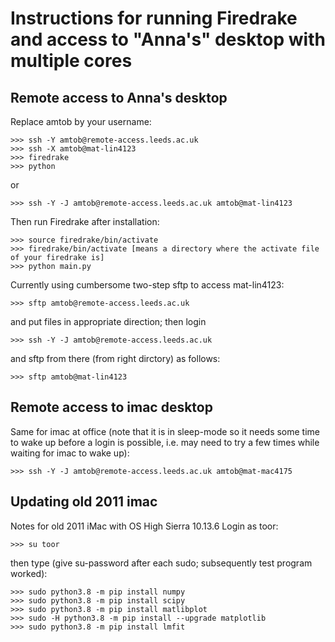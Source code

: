 



# Instructions for running Firedrake and access to "Anna's" desktop with multiple cores

## Remote access to Anna's desktop

Replace amtob by your username:
```
>>> ssh -Y amtob@remote-access.leeds.ac.uk
>>> ssh -X amtob@mat-lin4123
>>> firedrake
>>> python
```
or 
```
>>> ssh -Y -J amtob@remote-access.leeds.ac.uk amtob@mat-lin4123
```
Then run Firedrake after installation:
```
>>> source firedrake/bin/activate
>>> firedrake/bin/activate [means a directory where the activate file of your firedrake is] 
>>> python main.py 
```
Currently using cumbersome two-step sftp to access mat-lin4123:
```
>>> sftp amtob@remote-access.leeds.ac.uk
```
and put files in appropriate direction; then login 
```
>>> ssh -Y -J amtob@remote-access.leeds.ac.uk
```
and sftp from there (from right dirctory) as follows:
```
>>> sftp amtob@mat-lin4123
```

## Remote access to imac desktop
Same for imac at office (note that it is in sleep-mode so it needs some time to wake up before a login is possible, i.e. may need to try a few times while waiting for imac to wake up):
```
>>> ssh -Y -J amtob@remote-access.leeds.ac.uk amtob@mat-mac4175
```

## Updating old 2011 imac
Notes for old 2011 iMac with OS High Sierra 10.13.6
Login as toor:
```
>>> su toor
```
then type (give su-password after each sudo; subsequently test program worked):
```
>>> sudo python3.8 -m pip install numpy
>>> sudo python3.8 -m pip install scipy
>>> sudo python3.8 -m pip install matlibplot
>>> sudo -H python3.8 -m pip install --upgrade matplotlib
>>> sudo python3.8 -m pip install lmfit
```



